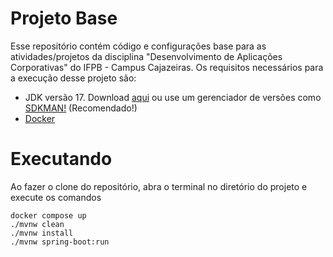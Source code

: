 # Projeto Base

Esse repositório contém código e configurações base para as atividades/projetos da disciplina "Desenvolvimento de Aplicações Corporativas" do IFPB - Campus Cajazeiras. Os requisitos necessários para a execução desse projeto são:

- JDK versão 17. Download [aqui](https://www.oracle.com/br/java/technologies/downloads/#jdk17) ou use um gerenciador de versões como [SDKMAN!](https://sdkman.io/install) (Recomendado!)
- [Docker](https://www.docker.com/products/docker-desktop/)

# Executando

Ao fazer o clone do repositório, abra o terminal no diretório do projeto e execute os comandos

```
docker compose up
./mvnw clean
./mvnw install
./mvnw spring-boot:run
```